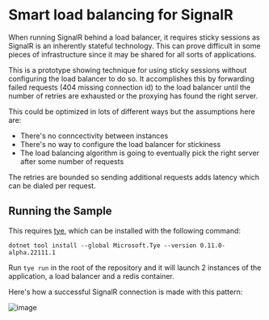 # Smart load balancing for SignalR

When running SignalR behind a load balancer, it requires sticky sessions as SignalR is an inherently stateful technology. This can prove difficult in some pieces of infrastructure since it may be shared for all sorts of applications. 

This is a prototype showing technique for using sticky sessions without configuring the load balancer to do so. It accomplishes this by forwarding failed requests (404 missing connection id)
to the load balancer until the number of retries are exhausted or the proxying has found the right server.

This could be optimized in lots of different ways but the assumptions here are:
- There's no conncectivity between instances
- There's no way to configure the load balancer for stickiness
- The load balancing algorithm is going to eventually pick the right server after some number of requests

The retries are bounded so sending additional requests adds latency which can be dialed per request.

## Running the Sample

This requires [tye](https://github.com/dotnet/tye), which can be installed with the following command:

```
dotnet tool install --global Microsoft.Tye --version 0.11.0-alpha.22111.1
```

Run `tye run` in the root of the repository and it will launch 2 instances of the application, a load balancer
and a redis container.

Here's how a successful SignalR connection is made with this pattern:

![image](https://user-images.githubusercontent.com/95136/206843381-f8f7b741-e839-4328-ab11-fc30a981f8aa.png)
